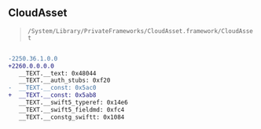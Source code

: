 ## CloudAsset

> `/System/Library/PrivateFrameworks/CloudAsset.framework/CloudAsset`

```diff

-2250.36.1.0.0
+2260.0.0.0.0
   __TEXT.__text: 0x48044
   __TEXT.__auth_stubs: 0xf20
-  __TEXT.__const: 0x5ac0
+  __TEXT.__const: 0x5ab8
   __TEXT.__swift5_typeref: 0x14e6
   __TEXT.__swift5_fieldmd: 0xfc4
   __TEXT.__constg_swiftt: 0x1084

```
